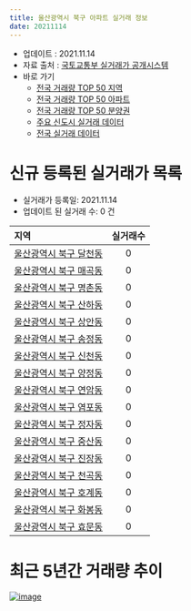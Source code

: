 ```yaml
---
title: 울산광역시 북구 아파트 실거래 정보
date: 20211114
---
```


* 업데이트 : 2021.11.14
* 자료 출처 : [국토교통부 실거래가 공개시스템](http://rt.molit.go.kr)
* 바로 가기
    * [전국 거래량 TOP 50 지역](https://apt-info.github.io/apt-trade-info/tr)
    * [전국 거래량 TOP 50 아파트](https://apt-info.github.io/apt-trade-info/ta)
    * [전국 거래량 TOP 50 분양권](https://apt-info.github.io/apt-trade-info/tb)
    * [주요 신도시 실거래 데이터](https://apt-info.github.io/apt-trade-info/newtown)
    * [전국 실거래 데이터](https://apt-info.github.io/apt-trade-info/all)



<script async src="https://pagead2.googlesyndication.com/pagead/js/adsbygoogle.js"></script>
<!-- 기본광고 -->
<ins class="adsbygoogle"
     style="display:block"
     data-ad-client="ca-pub-1142216861245946"
     data-ad-slot="4805727019"
     data-ad-format="auto"
     data-full-width-responsive="true"></ins>
<script>
     (adsbygoogle = window.adsbygoogle || []).push({});
</script>


# 신규 등록된 실거래가 목록

* 실거래가 등록일: 2021.11.14
* 업데이트 된 실거래 수: 0 건


|지역|실거래수|
|:---|:---:|
|[울산광역시 북구 달천동](https://apt-info.github.io/apt-trade-info/r797)|0|
|[울산광역시 북구 매곡동](https://apt-info.github.io/apt-trade-info/r792)|0|
|[울산광역시 북구 명촌동](https://apt-info.github.io/apt-trade-info/r2999)|0|
|[울산광역시 북구 산하동](https://apt-info.github.io/apt-trade-info/r3278)|0|
|[울산광역시 북구 상안동](https://apt-info.github.io/apt-trade-info/r795)|0|
|[울산광역시 북구 송정동](https://apt-info.github.io/apt-trade-info/r3590)|0|
|[울산광역시 북구 신천동](https://apt-info.github.io/apt-trade-info/r793)|0|
|[울산광역시 북구 양정동](https://apt-info.github.io/apt-trade-info/r801)|0|
|[울산광역시 북구 연암동](https://apt-info.github.io/apt-trade-info/r798)|0|
|[울산광역시 북구 염포동](https://apt-info.github.io/apt-trade-info/r800)|0|
|[울산광역시 북구 정자동](https://apt-info.github.io/apt-trade-info/r802)|0|
|[울산광역시 북구 중산동](https://apt-info.github.io/apt-trade-info/r794)|0|
|[울산광역시 북구 진장동](https://apt-info.github.io/apt-trade-info/r3222)|0|
|[울산광역시 북구 천곡동](https://apt-info.github.io/apt-trade-info/r796)|0|
|[울산광역시 북구 호계동](https://apt-info.github.io/apt-trade-info/r3162)|0|
|[울산광역시 북구 화봉동](https://apt-info.github.io/apt-trade-info/r799)|0|
|[울산광역시 북구 효문동](https://apt-info.github.io/apt-trade-info/r3475)|0|



<script async src="https://pagead2.googlesyndication.com/pagead/js/adsbygoogle.js"></script>
<!-- 기본광고 -->
<ins class="adsbygoogle"
     style="display:block"
     data-ad-client="ca-pub-1142216861245946"
     data-ad-slot="4805727019"
     data-ad-format="auto"
     data-full-width-responsive="true"></ins>
<script>
     (adsbygoogle = window.adsbygoogle || []).push({});
</script>


# 최근 5년간 거래량 추이


<div style="width:100%;">
    <canvas id="deal_progress" height="200"></canvas>
</div>

<script>
new Chart(document.getElementById("deal_progress"), {
    type: 'line',
    data: {
        labels: ['16.01','16.02','16.03','16.04','16.05','16.06','16.07','16.08','16.09','16.10','16.11','16.12','17.01','17.02','17.03','17.04','17.05','17.06','17.07','17.08','17.09','17.10','17.11','17.12','18.01','18.02','18.03','18.04','18.05','18.06','18.07','18.08','18.09','18.10','18.11','18.12','19.01','19.02','19.03','19.04','19.05','19.06','19.07','19.08','19.09','19.10','19.11','19.12','20.01','20.02','20.03','20.04','20.05','20.06','20.07','20.08','20.09','20.10','20.11','20.12','21.01','21.02','21.03','21.04','21.05','21.06','21.07','21.08','21.09','21.10','21.11'],
        datasets: [{
            label: '매매/분양권',
            data: [364,353,434,435,328,305,328,302,314,421,331,257,262,258,362,242,283,294,295,316,300,280,290,270,393,243,313,197,187,215,207,187,177,276,261,244,352,363,360,296,300,305,300,243,255,440,440,367,283,350,180,239,274,364,423,299,360,558,1010,601,330,258,318,253,329,392,470,508,529,459,45],
            borderColor: "rgba(66, 133, 243, 1)",
            backgroundColor: "rgba(66, 133, 243, 0.05)",
            borderWidth: 1,
            pointRadius: 0,
            fill: false,
            lineTension: 0
        },{
            label: '전/월세',
            data: [138,169,193,200,230,171,188,165,151,180,175,159,157,221,218,222,231,203,177,189,171,147,167,181,241,183,253,206,227,173,229,210,176,205,159,128,170,204,212,214,254,243,194,171,178,182,176,215,187,259,205,208,211,218,178,142,161,138,172,187,295,178,237,185,235,229,232,205,231,561,58],
            borderColor: "rgba(255, 90, 0, 1)",
            backgroundColor: "rgba(255, 90, 0, 0.05)",
            borderWidth: 1,
            pointRadius: 0,
            fill: false,
            lineTension: 0
        },{
            label: '합계',
            data: [502,522,627,635,558,476,516,467,465,601,506,416,419,479,580,464,514,497,472,505,471,427,457,451,634,426,566,403,414,388,436,397,353,481,420,372,522,567,572,510,554,548,494,414,433,622,616,582,470,609,385,447,485,582,601,441,521,696,1182,788,625,436,555,438,564,621,702,713,760,1020,103],
            borderColor: "rgba(0, 0, 0, 1)",
            backgroundColor: "rgba(0, 0, 0, 0.03)",
            borderWidth: 0.1,
            pointRadius: 0,
            fill: true,
            lineTension: 0
        }
        ]
    },
    options: {
        responsive: true,
        title: {
            display: false
        },
        tooltips: {
            mode: 'index',
            intersect: false
        },
        hover: {
            mode: 'nearest',
            intersect: true
        },
        scales: {
            xAxes: [{
                display: true,
                scaleLabel: {
                    display: true,
                    labelString: '년/월'
                }
            }],
            yAxes: [{
                display: true,
                ticks: {
                    suggestedMin: 0,
                },
                scaleLabel: {
                    display: true,
                    labelString: '실거래 수'
                }
            }]
        }
    }
});

</script>


[![image](https://apt-info.github.io/images/2020-01-03-apt-trade-info/1024x500.png)](https://play.google.com/store/apps/details?id=com.aptinfo.apttradeinfo)

